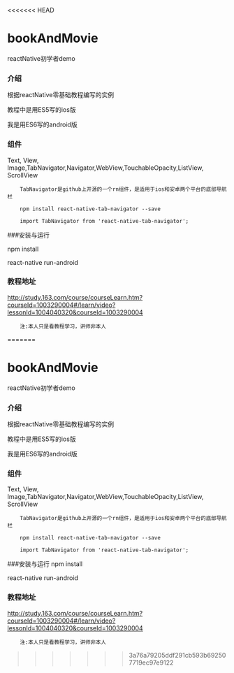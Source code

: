 <<<<<<< HEAD
# bookAndMovie
reactNative初学者demo

### 介绍
根据reactNative零基础教程编写的实例

教程中是用ES5写的ios版

我是用ES6写的android版

### 组件
Text,
    View,
    Image,TabNavigator,Navigator,WebView,TouchableOpacity,ListView,
                                                              ScrollView
                                                              
        TabNavigator是github上开源的一个rn组件，是适用于ios和安卓两个平台的底部导航栏
        
        npm install react-native-tab-navigator --save
        
        import TabNavigator from 'react-native-tab-navigator';
                                                              


###安装与运行

npm install

react-native run-android
### 教程地址
http://study.163.com/course/courseLearn.htm?courseId=1003290004#/learn/video?lessonId=1004040320&courseId=1003290004
        
        注:本人只是看教程学习，讲师非本人


=======
# bookAndMovie
reactNative初学者demo

### 介绍
根据reactNative零基础教程编写的实例

教程中是用ES5写的ios版

我是用ES6写的android版

### 组件
Text,
    View,
    Image,TabNavigator,Navigator,WebView,TouchableOpacity,ListView,
                                                              ScrollView
                                                              
        TabNavigator是github上开源的一个rn组件，是适用于ios和安卓两个平台的底部导航栏
        
        npm install react-native-tab-navigator --save
        
        import TabNavigator from 'react-native-tab-navigator';
        
        
                                                              
###安装与运行
npm install

react-native run-android


### 教程地址
http://study.163.com/course/courseLearn.htm?courseId=1003290004#/learn/video?lessonId=1004040320&courseId=1003290004
        
        注:本人只是看教程学习，讲师非本人


>>>>>>> 3a76a79205ddf291cb593b692507719ec97e9122
